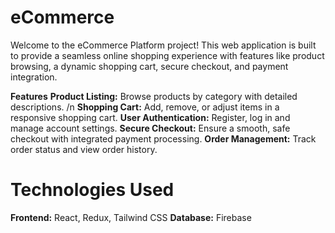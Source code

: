 # eCommerce

Welcome to the eCommerce Platform project! This web application is built to provide a seamless online shopping experience with features like product browsing, a dynamic shopping cart, secure checkout, and payment integration.

**Features**
**Product Listing:** Browse products by category with detailed descriptions. /n
**Shopping Cart:** Add, remove, or adjust items in a responsive shopping cart.
**User Authentication:** Register, log in and manage account settings.
**Secure Checkout:** Ensure a smooth, safe checkout with integrated payment processing.
**Order Management:** Track order status and view order history.

# Technologies Used
**Frontend:** React, Redux, Tailwind CSS
**Database:** Firebase
